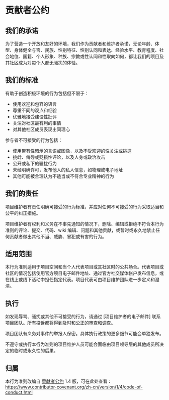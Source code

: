 # 贡献者公约

## 我们的承诺

为了营造一个开放和友好的环境，我们作为贡献者和维护者承诺，无论年龄、体型、身体健全与否、民族、性别特征、性别认同和表达、经验水平、教育程度、社会地位、国籍、个人形象、种族、宗教或性认同和性取向如何，都让我们的项目及其社区成为对每个人都无骚扰的体验。

## 我们的标准

有助于创造积极环境的行为包括但不限于：

- 使用欢迎和包容的语言
- 尊重不同的观点和经验
- 优雅地接受建设性批评
- 关注对社区最有利的事情
- 对其他社区成员表现出同理心

参与者不可接受的行为包括：

- 使用带有性暗示的言语或图像，以及不受欢迎的性关注或挑逗
- 挑衅、侮辱或贬损性评论，以及人身或政治攻击
- 公开或私下的骚扰行为
- 未经明确许可，发布他人的私人信息，如物理或电子地址
- 其他可能被合理认为不适当或不符合专业精神的行为

## 我们的责任

项目维护者有责任明确可接受的行为标准，并应对任何不可接受的行为采取适当和公平的纠正措施。

项目维护者有权利和义务在不事先通知的情况下，删除、编辑或拒绝不符合本行为准则的评论、提交、代码、wiki 编辑、问题和其他贡献，或暂时或永久地禁止任何贡献者做出其他不当、威胁、冒犯或有害的行为。

## 适用范围

本行为准则适用于项目空间和当个人代表项目或其社区时的公共场合。代表项目或社区的情况包括使用官方项目电子邮件地址、通过官方社交媒体帐户发布信息，或在线上或线下活动中担任指定代表。项目代表可由项目维护团队进一步定义和澄清。

## 执行

如发现辱骂、骚扰或其他不可接受的行为，请通过 [项目维护者的电子邮件] 联系项目团队。所有投诉都将得到及时和公正的审查和调查。

项目团队有义务对事件的举报人保密。具体执行政策的更多细节可能会单独发布。

不遵守或执行本行为准则的项目维护人员可能会面临由项目领导层的其他成员所决定的临时或永久性的后果。

## 归属

本行为准则改编自 [贡献者公约][homepage] 1.4 版，可在此处查看：
https://www.contributor-covenant.org/zh-cn/version/1/4/code-of-conduct.html

[homepage]: https://www.contributor-covenant.org

